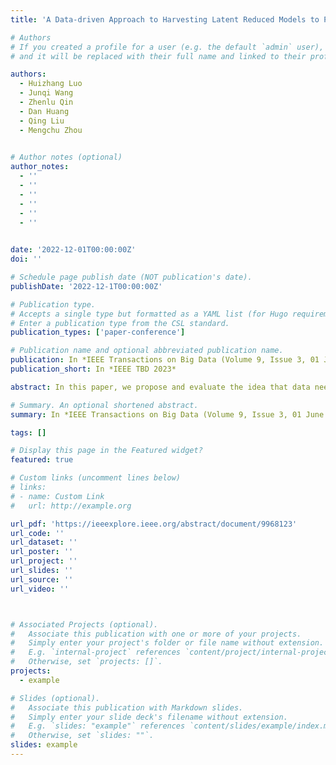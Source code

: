 ```yaml
---
title: 'A Data-driven Approach to Harvesting Latent Reduced Models to Precondition Lossy Compression for Scientific Data'

# Authors
# If you created a profile for a user (e.g. the default `admin` user), write the username (folder name) here
# and it will be replaced with their full name and linked to their profile.

authors:
  - Huizhang Luo
  - Junqi Wang
  - Zhenlu Qin
  - Dan Huang
  - Qing Liu
  - Mengchu Zhou

  
# Author notes (optional)
author_notes:
  - ''
  - ''
  - ''
  - ''
  - ''
  - ''
  

date: '2022-12-01T00:00:00Z'
doi: ''

# Schedule page publish date (NOT publication's date).
publishDate: '2022-12-1T00:00:00Z'

# Publication type.
# Accepts a single type but formatted as a YAML list (for Hugo requirements).
# Enter a publication type from the CSL standard.
publication_types: ['paper-conference']

# Publication name and optional abbreviated publication name.
publication: In *IEEE Transactions on Big Data (Volume 9, Issue 3, 01 June 2023)*
publication_short: In *IEEE TBD 2023*

abstract: In this paper, we propose and evaluate the idea that data need to be preconditioned prior to compression, such that they can better match the design philosophies of lossy compressors for HPC scientific data. In particular, we aim to identify a reduced model that can be utilized to transform the original data into a more compressible form. We begin with two PDE applications as a proof of concept, in which we demonstrate that a reduced model can indeed reside in the full model output, and can be utilized to improve compression ratios. A mathematical proof is also presented to show how the compression ratio is improved by the reduced model. We further explore more general dimension reduction techniques to extract the reduced model, including principal component analysis, singular value decomposition, and discrete wavelet transform. After preconditioning, the reduced model in conjunction with difference between the reduced model and full model is stored, which results in higher compression ratios. We evaluate the reduced models on ten scientific datasets, and the results show the effectiveness of our approaches. Given that there is no single method that consistently achieves the best performance, we further propose a selection strategy that guides users to select the best reduced model prior to data reduction.

# Summary. An optional shortened abstract.
summary: In *IEEE Transactions on Big Data (Volume 9, Issue 3, 01 June 2023)(IEEE TBD 2023)*

tags: []

# Display this page in the Featured widget?
featured: true

# Custom links (uncomment lines below)
# links:
# - name: Custom Link
#   url: http://example.org

url_pdf: 'https://ieeexplore.ieee.org/abstract/document/9968123'
url_code: ''
url_dataset: ''
url_poster: ''
url_project: ''
url_slides: ''
url_source: ''
url_video: ''



# Associated Projects (optional).
#   Associate this publication with one or more of your projects.
#   Simply enter your project's folder or file name without extension.
#   E.g. `internal-project` references `content/project/internal-project/index.md`.
#   Otherwise, set `projects: []`.
projects:
  - example

# Slides (optional).
#   Associate this publication with Markdown slides.
#   Simply enter your slide deck's filename without extension.
#   E.g. `slides: "example"` references `content/slides/example/index.md`.
#   Otherwise, set `slides: ""`.
slides: example
---
```

<!-- 
{{% callout note %}}
Click the _Cite_ button above to demo the feature to enable visitors to import publication metadata into their reference management software.
{{% /callout %}}

{{% callout note %}}
Create your slides in Markdown - click the _Slides_ button to check out the example.
{{% /callout %}}

Add the publication's **full text** or **supplementary notes** here. You can use rich formatting such as including [code, math, and images](https://docs.hugoblox.com/content/writing-markdown-latex/). -->
